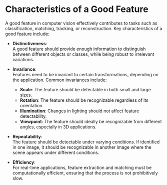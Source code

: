 # Characteristics of a Good Feature

A good feature in computer vision effectively contributes to tasks such as classification, matching, tracking, or reconstruction. Key characteristics of a good feature include:

- **Distinctiveness**:  
  A good feature should provide enough information to distinguish between different objects or classes, while being robust to irrelevant variations.

- **Invariance**:  
  Features need to be invariant to certain transformations, depending on the application. Common invariances include:
  - **Scale**: The feature should be detectable in both small and large sizes.
  - **Rotation**: The feature should be recognizable regardless of its orientation.
  - **Illumination**: Changes in lighting should not affect feature detectability.
  - **Viewpoint**: The feature should ideally be recognizable from different angles, especially in 3D applications.

- **Repeatability**:  
  The feature should be detectable under varying conditions. If identified in one image, it should be recognizable in another image where the scene appears under different conditions.

- **Efficiency**:  
  For real-time applications, feature extraction and matching must be computationally efficient, ensuring that the process is not prohibitively slow.
